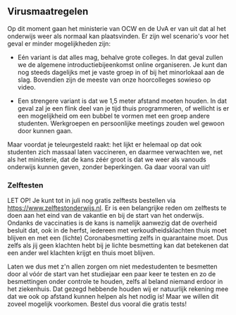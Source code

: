## Virusmaatregelen

Op dit moment gaan het ministerie van OCW en de UvA er van uit dat al het onderwijs weer als normaal kan plaatsvinden. Er zijn wel scenario's voor het geval er minder mogelijkheden zijn:

- Eén variant is dat alles mag, behalve grote colleges. In dat geval zullen we de algemene introductiebijeenkomst online organiseren. Je kunt dan nog steeds dagelijks met je vaste groep in of bij het minorlokaal aan de slag. Bovendien zijn de meeste van onze hoorcolleges sowieso op video.

- Een strengere variant is dat we 1,5 meter afstand moeten houden. In dat geval zal je een flink deel van je tijd thuis programmeren, of wellicht is er een mogelijkheid om een bubbel te vormen met een groep andere studenten. Werkgroepen en persoonlijke meetings zouden wel gewoon door kunnen gaan.

Maar voordat je teleurgesteld raakt: het lijkt er helemaal op dat ook studenten zich massaal laten vaccineren, en daarmee verwachten we, net als het ministerie, dat de kans zéér groot is dat we weer als vanouds onderwijs kunnen geven, zonder beperkingen. Ga daar vooral van uit!

### Zelftesten

LET OP! Je kunt tot in juli nog gratis zelftests bestellen via <https://www.zelftestonderwijs.nl>. Er is een belangrijke reden om zelftests te doen aan het eind van de vakantie en bij de start van het onderwijs. Ondanks de vaccinaties is de kans is namelijk aanwezig dat de overheid besluit dat, ook in de herfst, iedereen met verkoudheidsklachten thuis moet blijven en met een (lichte) Coronabesmetting zelfs in quarantaine moet. Dus zelfs als jij geen klachten hebt bij je lichte besmetting kan dat betekenen dat een ander wel klachten krijgt en thuis moet blijven.

Laten we dus met z'n allen zorgen om niet medestudenten te besmetten door al vóór de start van het studiejaar een paar keer te testen en zo de besmettingen onder controle te houden, zelfs al beland niemand erdoor in het ziekenhuis. Dat gezegd hebbende houden wij er natuurlijk rekening mee dat we ook op afstand kunnen helpen als het nodig is! Maar we willen dit zoveel mogelijk voorkomen. Bestel dus vooral die gratis tests!
